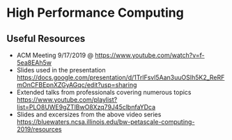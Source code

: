 # High Performance Computing  

## Useful Resources  
- ACM Meeting 9/17/2019 @ https://www.youtube.com/watch?v=f-5ea8EAh5w  
- Slides used in the presentation https://docs.google.com/presentation/d/1TrlFsvl5Aan3uuOSIh5K2_ReRFmOnCFBEpnXZGyAGqc/edit?usp=sharing  
- Extended talks from professionals covering numerous topics  https://www.youtube.com/playlist?list=PLO8UWE9gZTlBwO8Xzq79J45clbnfaYDca  
- Slides and excersizes from the above video series https://bluewaters.ncsa.illinois.edu/bw-petascale-computing-2019/resources  
